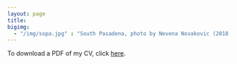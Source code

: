 ```yaml
---
layout: page
title: 
bigimg:
  - "/img/sopa.jpg" : "South Pasadena, photo by Nevena Novakovic (2018)"
--- 
```


To download a PDF of my CV, click [here](Babic_CV.pdf).



<p>
     
</p>












